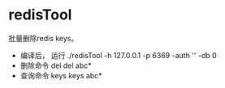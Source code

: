 # redisTool
批量删除redis keys。
- 编译后， 运行 ./redisTool -h 127.0.0.1 -p 6369 -auth '' -db 0 
- 删除命令 del 
del abc*
- 查询命令 keys 
keys abc*
